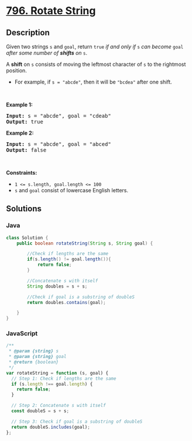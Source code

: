 # [796. Rotate String](https://leetcode.com/problems/rotate-string)

## Description

<!-- description:start -->

<p>Given two strings <code>s</code> and <code>goal</code>, return <code>true</code> <em>if and only if</em> <code>s</code> <em>can become</em> <code>goal</code> <em>after some number of <strong>shifts</strong> on</em> <code>s</code>.</p>

<p>A <strong>shift</strong> on <code>s</code> consists of moving the leftmost character of <code>s</code> to the rightmost position.</p>

<ul>
	<li>For example, if <code>s = &quot;abcde&quot;</code>, then it will be <code>&quot;bcdea&quot;</code> after one shift.</li>
</ul>

<p>&nbsp;</p>
<p><strong class="example">Example 1:</strong></p>
<pre><strong>Input:</strong> s = "abcde", goal = "cdeab"
<strong>Output:</strong> true
</pre><p><strong class="example">Example 2:</strong></p>
<pre><strong>Input:</strong> s = "abcde", goal = "abced"
<strong>Output:</strong> false
</pre>
<p>&nbsp;</p>
<p><strong>Constraints:</strong></p>

<ul>
	<li><code>1 &lt;= s.length, goal.length &lt;= 100</code></li>
	<li><code>s</code> and <code>goal</code> consist of lowercase English letters.</li>
</ul>

<!-- description:end -->

## Solutions

### Java

```java
class Solution {
    public boolean rotateString(String s, String goal) {

        //Check if lengths are the same
        if(s.length() != goal.length()){
            return false;
        }

        //Concatenate s with itself
        String doubles = s + s;

        //Check if goal is a substring of doubleS
        return doubles.contains(goal);

    }
}
```

### JavaScript

```js
/**
 * @param {string} s
 * @param {string} goal
 * @return {boolean}
 */
var rotateString = function (s, goal) {
  // Step 1: Check if lengths are the same
  if (s.length !== goal.length) {
    return false;
  }

  // Step 2: Concatenate s with itself
  const doubleS = s + s;

  // Step 3: Check if goal is a substring of doubleS
  return doubleS.includes(goal);
};
```
